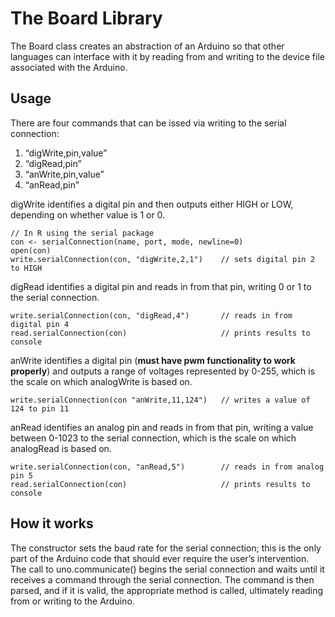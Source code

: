 # The Board Library

The Board class creates an abstraction of an Arduino so that other languages can interface with it by reading from and writing to the device file associated with the Arduino.

## Usage

There are four commands that can be issed via writing to the serial connection:
1. “digWrite,pin,value”
2. “digRead,pin”
3. “anWrite,pin,value”
4. “anRead,pin”

digWrite identifies a digital pin and then outputs either HIGH or LOW, depending on whether value is 1 or 0.
``` 
// In R using the serial package
con <- serialConnection(name, port, mode, newline=0)
open(con)
write.serialConnection(con, "digWrite,2,1")    // sets digital pin 2 to HIGH
```
digRead identifies a digital pin and reads in from that pin, writing 0 or 1 to the serial connection.
```
write.serialConnection(con, "digRead,4")       // reads in from digital pin 4
read.serialConnection(con)                     // prints results to console
```
anWrite identifies a digital pin (**must have pwm functionality to work properly**) and outputs a range of voltages represented by 0-255, which is the scale on which analogWrite is based on.
```
write.serialConnection(con "anWrite,11,124")   // writes a value of 124 to pin 11
```
anRead identifies an analog pin and reads in from that pin, writing a value between 0-1023 to the serial connection, which is the scale on which analogRead is based on.
```
write.serialConnection(con, "anRead,5")        // reads in from analog pin 5
read.serialConnection(con)                     // prints results to console
```
## How it works 

The constructor sets the baud rate for the serial connection; this is the only part of the Arduino code that should ever require the user’s intervention. The call to uno.communicate() begins the serial connection and waits until it receives a command through the serial connection. The command is then parsed, and if it is valid, the appropriate method is called, ultimately reading from or writing to the Arduino.